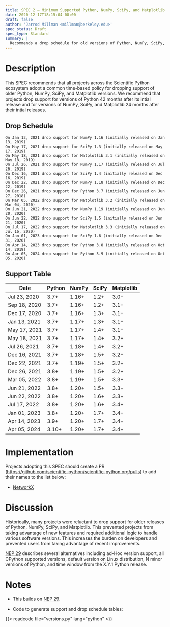 ```yaml
---
title: SPEC 2 — Minimum Supported Python, NumPy, SciPy, and Matplotlib
date: 2020-12-17T18:15:04-08:00
draft: false
author: 'Jarrod Millman <millman@berkeley.edu>'
spec_status: Draft
spec_type: Standard
summary: |
  Recommends a drop schedule for old versions of Python, NumPy, SciPy, and Matplotlib.
---
```



Description
===========

This SPEC recommends that all projects across the Scientific Python
ecosystem adopt a common time-based policy for dropping 
support of older Python, NumPy, SciPy, and Matplotlib versions.
We recommend that projects drop support for versions of Python 42 months after
its intial release and for versions of NumPy, SciPy, and Matplotlib 24 months
after their intial releases.

Drop Schedule
-------------

    On Jan 13, 2021 drop support for NumPy 1.16 (initially released on Jan 13, 2019)
    On May 17, 2021 drop support for SciPy 1.3 (initially released on May 17, 2019)
    On May 18, 2021 drop support for Matplotlib 3.1 (initially released on May 18, 2019)
    On Jul 26, 2021 drop support for NumPy 1.17 (initially released on Jul 26, 2019)
    On Dec 16, 2021 drop support for SciPy 1.4 (initially released on Dec 16, 2019)
    On Dec 22, 2021 drop support for NumPy 1.18 (initially released on Dec 22, 2019)
    On Dec 26, 2021 drop support for Python 3.7 (initially released on Jun 27, 2018)
    On Mar 05, 2022 drop support for Matplotlib 3.2 (initially released on Mar 04, 2020)
    On Jun 21, 2022 drop support for NumPy 1.19 (initially released on Jun 20, 2020)
    On Jun 22, 2022 drop support for SciPy 1.5 (initially released on Jun 21, 2020)
    On Jul 17, 2022 drop support for Matplotlib 3.3 (initially released on Jul 16, 2020)
    On Jan 01, 2023 drop support for SciPy 1.6 (initially released on Dec 31, 2020)
    On Apr 14, 2023 drop support for Python 3.8 (initially released on Oct 14, 2019)
    On Apr 05, 2024 drop support for Python 3.9 (initially released on Oct 05, 2020)

Support Table
-------------

| Date         | Python   | NumPy   | SciPy   | Matplotlib   |
|--------------|----------|---------|---------|--------------|
| Jul 23, 2020 | 3.7+     | 1.16+   | 1.2+    | 3.0+         |
| Sep 18, 2020 | 3.7+     | 1.16+   | 1.2+    | 3.1+         |
| Dec 17, 2020 | 3.7+     | 1.16+   | 1.3+    | 3.1+         |
| Jan 13, 2021 | 3.7+     | 1.17+   | 1.3+    | 3.1+         |
| May 17, 2021 | 3.7+     | 1.17+   | 1.4+    | 3.1+         |
| May 18, 2021 | 3.7+     | 1.17+   | 1.4+    | 3.2+         |
| Jul 26, 2021 | 3.7+     | 1.18+   | 1.4+    | 3.2+         |
| Dec 16, 2021 | 3.7+     | 1.18+   | 1.5+    | 3.2+         |
| Dec 22, 2021 | 3.7+     | 1.19+   | 1.5+    | 3.2+         |
| Dec 26, 2021 | 3.8+     | 1.19+   | 1.5+    | 3.2+         |
| Mar 05, 2022 | 3.8+     | 1.19+   | 1.5+    | 3.3+         |
| Jun 21, 2022 | 3.8+     | 1.20+   | 1.5+    | 3.3+         |
| Jun 22, 2022 | 3.8+     | 1.20+   | 1.6+    | 3.3+         |
| Jul 17, 2022 | 3.8+     | 1.20+   | 1.6+    | 3.4+         |
| Jan 01, 2023 | 3.8+     | 1.20+   | 1.7+    | 3.4+         |
| Apr 14, 2023 | 3.9+     | 1.20+   | 1.7+    | 3.4+         |
| Apr 05, 2024 | 3.10+    | 1.20+   | 1.7+    | 3.4+         |

Implementation
==============

Projects adopting this SPEC should create a PR
(https://github.com/scientific-python/scientific-python.org/pulls) to add their
names to the list below:

- [NetworkX](https://github.com/networkx/networkx)


Discussion
==========

Historically, many projects were reluctant to drop support for older releases
of Python, NumPy, SciPy, and Matplotlib.
This prevented projects from taking advantage of new features and required
additional logic to handle various software versions.
This increases the burden on developers and prevented users from taking advantage
of recent improvements.

[NEP 29](https://numpy.org/neps/nep-0029-deprecation_policy.html) describes
several alternatives including ad-Hoc version support, all CPython supported
versions, default version on Linux distribution, N minor versions of Python,
and time window from the X.Y.1 Python release.

Notes
=====

- This builds on [NEP 29](https://numpy.org/neps/nep-0029-deprecation_policy.html).

- Code to generate support and drop schedule tables:

{{< readcode file="versions.py" lang="python" >}}
